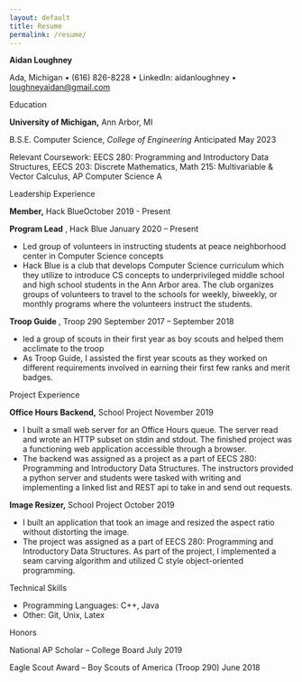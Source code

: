 ```yaml
---
layout: default
title: Resume
permalink: /resume/
---
```


**Aidan Loughney**

Ada, Michigan • (616) 826-8228 • LinkedIn: aidanloughney • loughneyaidan@gmail.com

Education

**University of Michigan,** Ann Arbor, MI

B.S.E. Computer Science, _College of Engineering_ Anticipated May 2023

Relevant Coursework: EECS 280: Programming and Introductory Data Structures, EECS 203: Discrete Mathematics, Math 215: Multivariable &amp; Vector Calculus, AP Computer Science A

Leadership Experience

**Member,** Hack BlueOctober 2019 - Present

**Program Lead** , Hack Blue January 2020 – Present

- Led group of volunteers in instructing students at peace neighborhood center in Computer Science concepts
- Hack Blue is a club that develops Computer Science curriculum which they utilize to introduce CS concepts to underprivileged middle school and high school students in the Ann Arbor area. The club organizes groups of volunteers to travel to the schools for weekly, biweekly, or monthly programs where the volunteers instruct the students.

**Troop Guide** , Troop 290 September 2017 – September 2018

- led a group of scouts in their first year as boy scouts and helped them acclimate to the troop
- As Troop Guide, I assisted the first year scouts as they worked on different requirements involved in earning their first few ranks and merit badges.

Project Experience

**Office Hours Backend,** School Project November 2019

- I built a small web server for an Office Hours queue. The server read and wrote an HTTP subset on stdin and stdout. The finished project was a functioning web application accessible through a browser.
- The backend was assigned as a project as a part of EECS 280: Programming and Introductory Data Structures. The instructors provided a python server and students were tasked with writing and implementing a linked list and REST api to take in and send out requests.

**Image Resizer,** School Project October 2019

- I built an application that took an image and resized the aspect ratio without distorting the image.
- The project was assigned as a part of EECS 280: Programming and Introductory Data Structures. As part of the project, I implemented a seam carving algorithm and utilized C style object-oriented programming.

Technical Skills

- Programming Languages: C++, Java
- Other: Git, Unix, Latex

Honors

National AP Scholar – College Board July 2019

Eagle Scout Award – Boy Scouts of America (Troop 290) June 2018